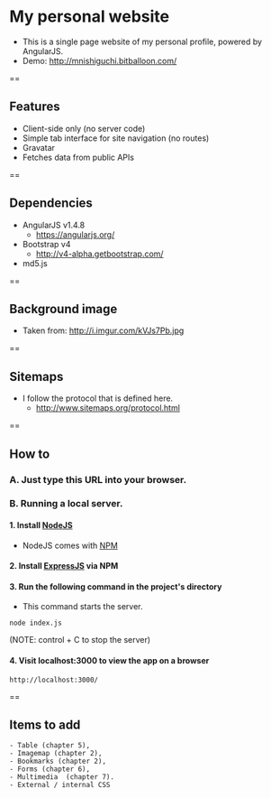 # My personal website

- This is a single page website of my personal profile, powered by AngularJS.
- Demo: http://mnishiguchi.bitballoon.com/

==

## Features
- Client-side only (no server code)
- Simple tab interface for site navigation (no routes)
- Gravatar
- Fetches data from public APIs

==

## Dependencies
- AngularJS v1.4.8
    + https://angularjs.org/
- Bootstrap v4
    + http://v4-alpha.getbootstrap.com/
- md5.js

==

## Background image
- Taken from: http://i.imgur.com/kVJs7Pb.jpg

==

## Sitemaps
- I follow the protocol that is defined here.
    + http://www.sitemaps.org/protocol.html

==

## How to

### A. Just type this URL into your browser.

### B. Running a local server.

#### 1. Install [NodeJS](https://nodejs.org/en/)
- NodeJS comes with [NPM](https://www.npmjs.com/)

#### 2. Install [ExpressJS](http://expressjs.com/en/) via NPM

#### 3. Run the following command in the project's directory
- This command starts the server.
```
node index.js
```
(NOTE: control + C to stop the server)

#### 4. Visit localhost:3000 to view the app on a browser
```
http://localhost:3000/
```

==

## Items to add 

    - Table (chapter 5),
    - Imagemap (chapter 2),
    - Bookmarks (chapter 2),
    - Forms (chapter 6),
    - Multimedia  (chapter 7).
    - External / internal CSS


